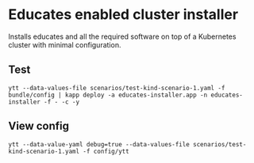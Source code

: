 # Educates enabled cluster installer

Installs educates and all the required software on top of a Kubernetes cluster with minimal configuration.

## Test

```
ytt --data-values-file scenarios/test-kind-scenario-1.yaml -f bundle/config | kapp deploy -a educates-installer.app -n educates-installer -f - -c -y
```

## View config

```
ytt --data-value-yaml debug=true --data-values-file scenarios/test-kind-scenario-1.yaml -f config/ytt
```
